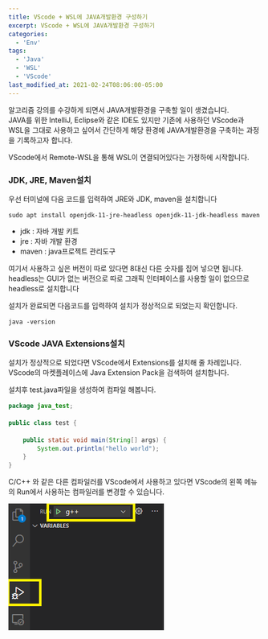 ```yaml
---
title: VScode + WSL에 JAVA개발환경 구성하기
excerpt: VScode + WSL에 JAVA개발환경 구성하기
categories:
  - 'Env'
tags:
  - 'Java'
  - 'WSL'
  - 'VScode'
last_modified_at: 2021-02-24T08:06:00-05:00
---
```


알고리즘 강의를 수강하게 되면서 JAVA개발환경을 구축할 일이 생겼습니다.  
JAVA를 위한 IntelliJ, Eclipse와 같은 IDE도 있지만 
기존에 사용하던 VScode과 WSL을 그대로 사용하고 싶어서 간단하게 해당 환경에 
JAVA개발환경을 구축하는 과정을 기록하고자 합니다.

VScode에서 Remote-WSL을 통해 WSL이 연결되어있다는 가정하에 시작합니다.

### JDK, JRE, Maven설치

우선 터미널에 다음 코드를 입력하여 JRE와 JDK, maven을 설치합니다
```
sudo apt install openjdk-11-jre-headless openjdk-11-jdk-headless maven
```
- jdk : 자바 개발 키트
- jre : 자바 개발 환경 
- maven : java프로젝트 관리도구  

여기서 사용하고 싶은 버전이 따로 있다면 8대신 다른 숫자를 집어 넣으면 됩니다.  
headless는 GUI가 없는 버전으로 따로 그래픽 인터페이스를 사용할 일이 없으므로 headless로 설치합니다

설치가 완료되면 다음코드를 입력하여 설치가 정상적으로 되었는지 확인합니다.
```
java -version
```

### VScode JAVA Extensions설치
설치가 정상적으로 되었다면 VScode에서 Extensions를 설치해 줄 차례입니다.
VScode의 마켓플레이스에 Java Extension Pack을 검색하여 설치합니다. 

설치후 test.java파일을 생성하여 컴파일 해봅니다.
```java
package java_test;

public class test {

    public static void main(String[] args) {
        System.out.println("hello world");
    }
}
```

C/C++ 와 같은 다른 컴파일러를 VScode에서 사용하고 있다면 VScode의 왼쪽 메뉴의 Run에서 사용하는 컴파일러를 변경할 수 있습니다. 

<img src ="/img/2021-02-24-java/chg_cmpler.png">